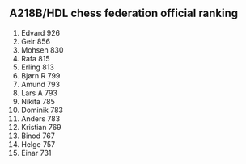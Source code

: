 A218B/HDL chess federation official ranking
-------------------------------------------
1.  Edvard      926
2.  Geir        856
3.  Mohsen      830
4.  Rafa        815
5.  Erling      813
6.  Bjørn R     799
7.  Amund       793
8.  Lars A      793
9.  Nikita      785
10. Dominik     783
11. Anders      783
12. Kristian    769
13. Binod       767
14. Helge       757
15. Einar       731

